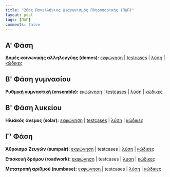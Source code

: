 ```yaml
---
title: "26ος Πανελλήνιος Διαγωνισμός Πληροφορικής (ΠΔΠ)"
layout: post
tags: [ΠΔΠ]
comments: false
---
```


## Α' Φάση
**Δομές κοινωνικής αλληλεγγύης (domes):** 
[εκφώνηση](https://drive.google.com/open?id=13E-Jq6rF_dYnxq-lbWgWR9xUJ0W-AHEf) \|
[testcases](https://drive.google.com/open?id=1ar3Hoc4KDQVNA2dTlsvXiPJDMLvFWQ-L) \|
[λύση](/26-PDP-A-domes-solution) \|
[κώδικες](https://drive.google.com/open?id=1AQc9DeBb9m56cJIslDYg36DjYxGXiKov)

## Β' Φάση γυμνασίου
**Ρυθμική γυμναστική (ensemble):** 
[εκφώνηση](https://drive.google.com/open?id=1h_qKFjBXObig1oAHxj0vqYN0uWCXE7Mg) \| 
[testcases](https://drive.google.com/open?id=1yjG7gqle4E6fxvOc40THNpKLV4sBZ0vH) \|
[λύση](/26-PDP-B-ensemble-solution) \|
[κώδικες](https://drive.google.com/open?id=18LH3S82s0OmqsCtVbqMutgIA98ykcDUX)

## Β' Φάση λυκείου
**Ηλιακός άνεμος (solar):**
[εκφώνηση](https://drive.google.com/open?id=1lGL7lK2H8Z43LJQDsnOSFl5xxWHHhCH0) \|
[testcases](https://drive.google.com/open?id=1qW3Q9KFsjgP4LGZ_524Zxiecxqsl-P45) \|
[λύση](/26-PDP-B-solar-solution) \|
[κώδικες](https://drive.google.com/open?id=12rT6z-_dvre27hMvC7RKkxzwkjiWC_d5) 

## Γ' Φάση
**Άθροισμα Ζευγών (sumpair):** 
[εκφώνηση](https://drive.google.com/open?id=1f0ncfuZb-erUCXwPh_gfGafzfaRtXdFh) \|
testcases \|
[λύση](/26-PDP-C-sumpair-solution) \|
[κώδικες](https://drive.google.com/open?id=1PwIe-HXNrvGuWSD6bLrCofHjMq7xYuAN)

**Επισκευή δρόμου (roadwork):**
[εκφώνηση](https://drive.google.com/open?id=1f0ncfuZb-erUCXwPh_gfGafzfaRtXdFh) \|
testcases \|
[λύση](/26-PDP-C-roadwork-solution) \|
[κώδικες](https://drive.google.com/open?id=179GPellf6s6ffiK6VzUeHtM7u7ZlEn4K)

**Μετατροπή αριθμού (numbase):**
[εκφώνηση](https://drive.google.com/open?id=1f0ncfuZb-erUCXwPh_gfGafzfaRtXdFh) \|
testcases \|
[λύση](/26-PDP-C-numbase-solution) \|
[κώδικες](https://drive.google.com/open?id=1I4J__GL6e-gJ5miQHd9LRyDIwzTv0ma8)
